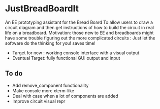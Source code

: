 JustBreadBoardIt
================

An EE prototyping assistant for the Bread Board
To allow users to draw a circuit diagram and then get instructions of how to build the circuit in real life on a breadboard.
Motivation: those new to EE and breadboards might have some trouble figuring out the more complicated circuits :
Just let the software do the thinking for you! saves time!
- Target for now : working console interface with a visual output
- Eventual Target: fully functional GUI output and input

## To do ##
  * Add remove\_component functionality
  * Make console more xterm-like
  * Deal with case when a lot of components are added
  * Improve circuit visual repr
